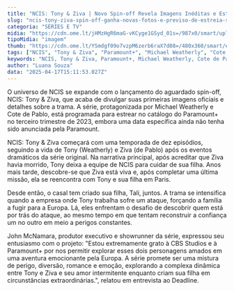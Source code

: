 ```yaml
---
title: "NCIS: Tony & Ziva | Novo Spin-off Revela Imagens Inéditas e Estreia Prevista para 2023"
slug: "ncis-tony-ziva-spin-off-ganha-novas-fotos-e-previso-de-estreia-saiba-tudo"
categoria: "SÉRIES E TV"
midia: "https://cdn.ome.lt/jHMzHgR6maG-vKCyge1GSyd_01s=/987x0/smart/uploads/conteudo/fotos/OMELETE_CAPA_-_2025-04-17T114417.038.png"
tipoMidia: "imagem"
thumb: "https://cdn.ome.lt/YSmdgf09o7vzpM6zerb6raX7d08=/480x360/smart/extras/conteudos/omelete_THUMB_-_2025-04-17T114439.654.png"
tags: ["NCIS", "Tony & Ziva", "Paramount+", "Michael Weatherly", "Cote de Pablo", "série de TV", "spin-off NCIS"]
keywords: "NCIS, Tony & Ziva, Paramount+, Michael Weatherly, Cote de Pablo, série de TV, spin-off NCIS"
author: "Luana Souza"
data: "2025-04-17T15:11:53.027Z"
---
```


O universo de NCIS se expande com o lançamento do aguardado spin-off, NCIS: Tony & Ziva, que acaba de divulgar suas primeiras imagens oficiais e detalhes sobre a trama. A série, protagonizada por Michael Weatherly e Cote de Pablo, está programada para estrear no catálogo do Paramount+ no terceiro trimestre de 2023, embora uma data específica ainda não tenha sido anunciada pela Paramount.

NCIS: Tony & Ziva começará com uma temporada de dez episódios, seguindo a vida de Tony (Weatherly) e Ziva (de Pablo) após os eventos dramáticos da série original. Na narrativa principal, após acreditar que Ziva havia morrido, Tony deixa a equipe de NCIS para cuidar de sua filha. Anos mais tarde, descobre-se que Ziva está viva e, após completar uma última missão, ela se reencontra com Tony e sua filha em Paris.

Desde então, o casal tem criado sua filha, Tali, juntos. A trama se intensifica quando a empresa onde Tony trabalha sofre um ataque, forçando a família a fugir para a Europa. Lá, eles enfrentam o desafio de descobrir quem está por trás do ataque, ao mesmo tempo em que tentam reconstruir a confiança um no outro em meio a perigos constantes.

John McNamara, produtor executivo e showrunner da série, expressou seu entusiasmo com o projeto: "Estou extremamente grato à CBS Studios e à Paramount+ por nos permitir explorar esses dois personagens amados em uma aventura emocionante pela Europa. A série promete ser uma mistura de perigo, diversão, romance e emoção, explorando a complexa dinâmica entre Tony e Ziva e seu amor intermitente enquanto criam sua filha em circunstâncias extraordinárias.", relatou em entrevista ao Deadline.
